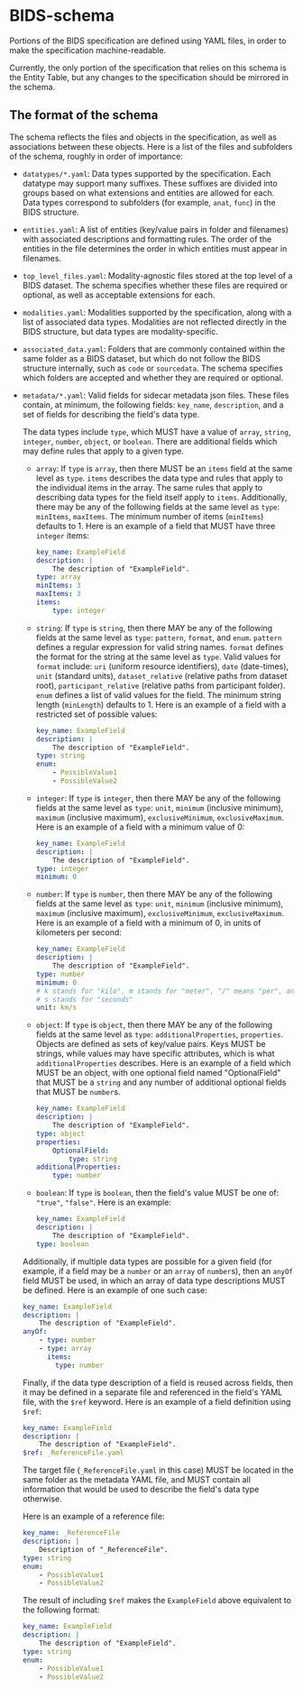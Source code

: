 # BIDS-schema

Portions of the BIDS specification are defined using YAML files, in order to
make the specification machine-readable.

Currently, the only portion of the specification that relies on this schema is
the Entity Table, but any changes to the specification should be mirrored in the
schema.

## The format of the schema

The schema reflects the files and objects in the specification, as well as
associations between these objects. Here is a list of the files and subfolders
of the schema, roughly in order of importance:

-   `datatypes/*.yaml`: Data types supported by the specification. Each datatype
    may support many suffixes. These suffixes are divided into groups based on
    what extensions and entities are allowed for each. Data types correspond to
    subfolders (for example, `anat`, `func`) in the BIDS structure.

-   `entities.yaml`: A list of entities (key/value pairs in folder and
    filenames) with associated descriptions and formatting rules. The order of
    the entities in the file determines the order in which entities must appear
    in filenames.

-   `top_level_files.yaml`: Modality-agnostic files stored at the top level of a
    BIDS dataset. The schema specifies whether these files are required or
    optional, as well as acceptable extensions for each.

-   `modalities.yaml`: Modalities supported by the specification, along with a
    list of associated data types. Modalities are not reflected directly in the
    BIDS structure, but data types are modality-specific.

-   `associated_data.yaml`: Folders that are commonly contained within the same
    folder as a BIDS dataset, but which do not follow the BIDS structure
    internally, such as `code` or `sourcedata`. The schema specifies which
    folders are accepted and whether they are required or optional.

-   `metadata/*.yaml`: Valid fields for sidecar metadata json files.
    These files contain, at minimum, the following fields: `key_name`,
    `description`, and a set of fields for describing the field's data type.

    The data types include `type`, which MUST have a value of
    `array`, `string`, `integer`, `number`, `object`, or `boolean`.
    There are additional fields which may define rules that apply to a given
    type.

    -   `array`: If `type` is `array`, then there MUST be an `items` field at
        the same level as `type`. `items` describes the data type and rules that
        apply to the individual items in the array. The same rules that apply to
        describing data types for the field itself apply to `items`.
        Additionally, there may be any of the following fields at the same level
        as `type`: `minItems`, `maxItems`.
        The minimum number of items (`minItems`) defaults to 1.
        Here is an example of a field that MUST have three `integer` items:
        ```yaml
        key_name: ExampleField
        description: |
            The description of "ExampleField".
        type: array
        minItems: 3
        maxItems: 3
        items:
            type: integer
        ```

    -   `string`: If `type` is `string`, then there MAY be any of the following
        fields at the same level as `type`: `pattern`, `format`, and `enum`.
        `pattern` defines a regular expression for valid string names.
        `format` defines the format for the string at the same level as `type`.
        Valid values for `format` include: `uri` (uniform resource
        identifiers), `date` (date-times), `unit` (standard units),
        `dataset_relative` (relative paths from dataset root),
        `participant_relative` (relative paths from participant folder).
        `enum` defines a list of valid values for the field.
        The minimum string length (`minLength`) defaults to 1.
        Here is an example of a field with a restricted set of possible values:
        ```yaml
        key_name: ExampleField
        description: |
            The description of "ExampleField".
        type: string
        enum:
            - PossibleValue1
            - PossibleValue2
        ```

    -   `integer`: If `type` is `integer`, then there MAY be any of the
        following fields at the same level as `type`: `unit`,
        `minimum` (inclusive minimum), `maximum` (inclusive maximum),
        `exclusiveMinimum`, `exclusiveMaximum`.
        Here is an example of a field with a minimum value of 0:
        ```yaml
        key_name: ExampleField
        description: |
            The description of "ExampleField".
        type: integer
        minimum: 0
        ```

    -   `number`: If `type` is `number`, then there MAY be any of the following
        fields at the same level as `type`: `unit`,
        `minimum` (inclusive minimum), `maximum` (inclusive maximum),
        `exclusiveMinimum`, `exclusiveMaximum`.
        Here is an example of a field with a minimum of 0, in units of
        kilometers per second:
        ```yaml
        key_name: ExampleField
        description: |
            The description of "ExampleField".
        type: number
        minimum: 0
        # k stands for "kilo", m stands for "meter", "/" means "per", and
        # s stands for "seconds"
        unit: km/s
        ```

    -   `object`: If `type` is `object`, then there MAY be any of the following
        fields at the same level as `type`: `additionalProperties`,
        `properties`.
        Objects are defined as sets of key/value pairs.
        Keys MUST be strings, while values may have specific attributes,
        which is what `additionalProperties` describes.
        Here is an example of a field which MUST be an object,
        with one optional field named "OptionalField" that MUST be a `string`
        and any number of additional optional fields that MUST be `number`s.
        ```yaml
        key_name: ExampleField
        description: |
            The description of "ExampleField".
        type: object
        properties:
            OptionalField:
                type: string
        additionalProperties:
            type: number
        ```

    -   `boolean`: If `type` is `boolean`, then the field's value MUST be one
        of: `"true"`, `"false"`. Here is an example:
        ```yaml
        key_name: ExampleField
        description: |
            The description of "ExampleField".
        type: boolean
        ```

    Additionally, if multiple data types are possible for a given field
    (for example, if a field may be a `number` or an `array` of `number`s),
    then an `anyOf` field MUST be used, in which an array of data type
    descriptions MUST be defined.
    Here is an example of one such case:
    ```yaml
    key_name: ExampleField
    description: |
        The description of "ExampleField".
    anyOf:
        - type: number
        - type: array
          items:
            type: number
    ```

    Finally, if the data type description of a field is reused across fields,
    then it may be defined in a separate file and referenced in the field's YAML
    file, with the `$ref` keyword.
    Here is an example of a field definition using `$ref`:
    ```yaml
    key_name: ExampleField
    description: |
        The description of "ExampleField".
    $ref: _ReferenceFile.yaml
    ```
    The target file (`_ReferenceFile.yaml` in this case) MUST be located in
    the same folder as the metadata YAML file, and MUST contain all information
    that would be used to describe the field's data type otherwise.

    Here is an example of a reference file:
    ```yaml
    key_name: _ReferenceFile
    description: |
        Description of "_ReferenceFile".
    type: string
    enum:
        - PossibleValue1
        - PossibleValue2
    ```

    The result of including `$ref` makes the `ExampleField` above equivalent
    to the following format:
    ```yaml
    key_name: ExampleField
    description: |
        The description of "ExampleField".
    type: string
    enum:
        - PossibleValue1
        - PossibleValue2
    ```
